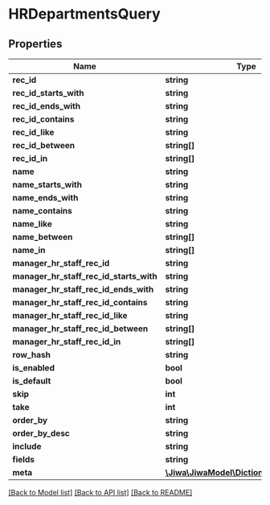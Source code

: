 # HRDepartmentsQuery

## Properties
Name | Type | Description | Notes
------------ | ------------- | ------------- | -------------
**rec_id** | **string** |  | [optional] 
**rec_id_starts_with** | **string** |  | [optional] 
**rec_id_ends_with** | **string** |  | [optional] 
**rec_id_contains** | **string** |  | [optional] 
**rec_id_like** | **string** |  | [optional] 
**rec_id_between** | **string[]** |  | [optional] 
**rec_id_in** | **string[]** |  | [optional] 
**name** | **string** |  | [optional] 
**name_starts_with** | **string** |  | [optional] 
**name_ends_with** | **string** |  | [optional] 
**name_contains** | **string** |  | [optional] 
**name_like** | **string** |  | [optional] 
**name_between** | **string[]** |  | [optional] 
**name_in** | **string[]** |  | [optional] 
**manager_hr_staff_rec_id** | **string** |  | [optional] 
**manager_hr_staff_rec_id_starts_with** | **string** |  | [optional] 
**manager_hr_staff_rec_id_ends_with** | **string** |  | [optional] 
**manager_hr_staff_rec_id_contains** | **string** |  | [optional] 
**manager_hr_staff_rec_id_like** | **string** |  | [optional] 
**manager_hr_staff_rec_id_between** | **string[]** |  | [optional] 
**manager_hr_staff_rec_id_in** | **string[]** |  | [optional] 
**row_hash** | **string** |  | [optional] 
**is_enabled** | **bool** |  | [optional] 
**is_default** | **bool** |  | [optional] 
**skip** | **int** |  | [optional] 
**take** | **int** |  | [optional] 
**order_by** | **string** |  | [optional] 
**order_by_desc** | **string** |  | [optional] 
**include** | **string** |  | [optional] 
**fields** | **string** |  | [optional] 
**meta** | [**\Jiwa\JiwaModel\DictionaryStringString_**](DictionaryStringString_.md) |  | [optional] 

[[Back to Model list]](../README.md#documentation-for-models) [[Back to API list]](../README.md#documentation-for-api-endpoints) [[Back to README]](../README.md)


